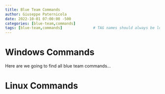 ```yaml
---
title: Blue Team Commands
author: Giuseppe Paternicola
date: 2022-10-01 07:00:00 -500
categories: [blue-team,commands]
tags: [blue-team,commands]              # TAG names should always be lowercase
---
```


# Windows Commands

Here are we going to find all blue team commands...



# Linux Commands
